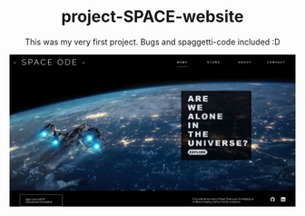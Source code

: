 <h1 align="center"> project-SPACE-website </h1>
<p align="center"> This was my very first project. Bugs and spaggetti-code included :D </p>

![image](https://github.com/one-aedi/project-SPACE-website/blob/main/space-website.PNG) </p>
